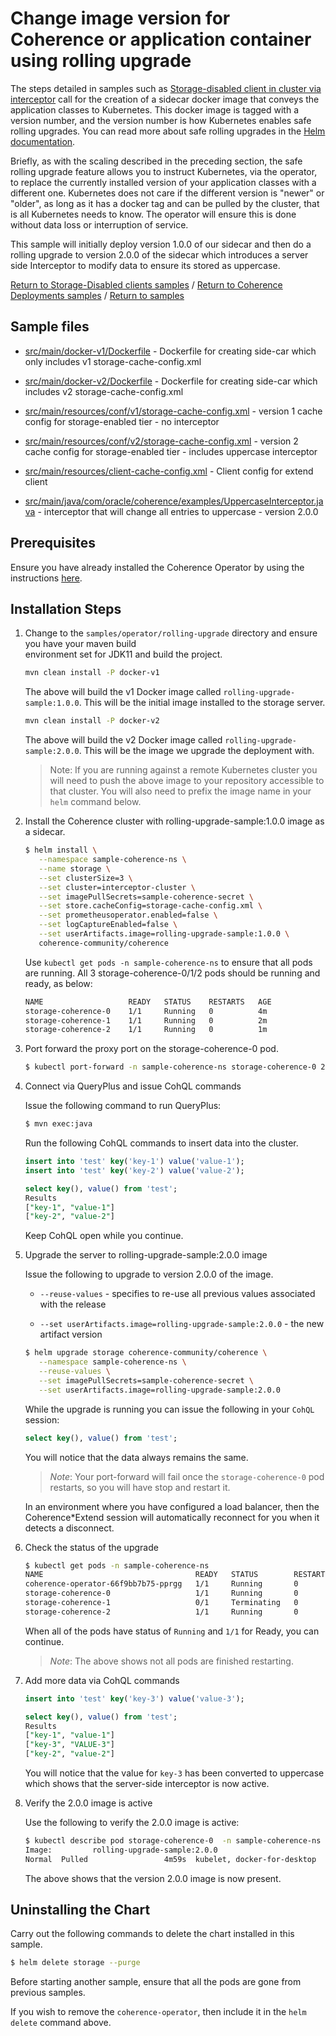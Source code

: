 # Change image version for Coherence or application container using rolling upgrade

The steps detailed in samples such as [Storage-disabled client in cluster via interceptor](../../coherence-deployments/storage-disabled/interceptor)
call for the creation of a sidecar docker image that conveys the application classes 
to Kubernetes. This docker image is tagged with a version number, and the version number 
is how Kubernetes enables safe rolling upgrades. You can read more about safe rolling upgrades 
in the [Helm documentation](https://helm.sh/docs/helm/#helm-upgrade). 

Briefly, as with the scaling described in the preceding section, the safe rolling upgrade 
feature allows you to instruct Kubernetes, via the operator, to replace the currently installed 
version of your application classes with a different one. Kubernetes does not care if the different 
version is "newer" or "older", as long as it has a docker tag and can be pulled by the cluster, 
that is all Kubernetes needs to know. The operator will ensure this is done without data loss or interruption of service.

This sample will initially deploy version 1.0.0 of our sidecar and then do a rolling upgrade to
version 2.0.0 of the sidecar which introduces a server side Interceptor to modify 
data to ensure its stored as uppercase. 

[Return to Storage-Disabled clients samples](../) / [Return to Coherence Deployments samples](../../) / [Return to samples](../../../README.md#list-of-samples)

## Sample files

* [src/main/docker-v1/Dockerfile](src/main/docker-v1/Dockerfile) - Dockerfile for creating side-car which only includes v1 storage-cache-config.xml

* [src/main/docker-v2/Dockerfile](src/main/docker-v2/Dockerfile) - Dockerfile for creating side-car which includes v2 storage-cache-config.xml

* [src/main/resources/conf/v1/storage-cache-config.xml](src/main/resources/conf/v1/storage-cache-config.xml) - version 1 cache config for storage-enabled tier - no interceptor 

* [src/main/resources/conf/v2/storage-cache-config.xml](src/main/resources/conf/v2/storage-cache-config.xml) - version 2 cache config for storage-enabled tier - includes uppercase interceptor  

* [src/main/resources/client-cache-config.xml](src/main/resources/client-cache-config.xml) - Client config for extend client

* [src/main/java/com/oracle/coherence/examples/UppercaseInterceptor.java](src/main/java/com/oracle/coherence/examples/UppercaseInterceptor.java) - interceptor that will change all entries to uppercase - version 2.0.0

## Prerequisites

Ensure you have already installed the Coherence Operator by using the instructions [here](../../README.md#install-the-coherence-operator).

## Installation Steps

1. Change to the `samples/operator/rolling-upgrade` directory and ensure you have your maven build     
   environment set for JDK11 and build the project.

   ```bash
   mvn clean install -P docker-v1
   ```

   The above will build the v1 Docker image called `rolling-upgrade-sample:1.0.0`. This will be the initial image installed 
   to the storage server.
   
   ```bash
   mvn clean install -P docker-v2
   ```

   The above will build the v2 Docker image called `rolling-upgrade-sample:2.0.0`. This will be the image we upgrade
   the deployment with.

   > Note: If you are running against a remote Kubernetes cluster you will need to
   > push the above image to your repository accessible to that cluster. You will also need to 
   > prefix the image name in your `helm` command below.

1. Install the Coherence cluster with rolling-upgrade-sample:1.0.0 image as a sidecar.

   ```bash
   $ helm install \
      --namespace sample-coherence-ns \
      --name storage \
      --set clusterSize=3 \
      --set cluster=interceptor-cluster \
      --set imagePullSecrets=sample-coherence-secret \
      --set store.cacheConfig=storage-cache-config.xml \
      --set prometheusoperator.enabled=false \
      --set logCaptureEnabled=false \
      --set userArtifacts.image=rolling-upgrade-sample:1.0.0 \
      coherence-community/coherence
   ```

   Use `kubectl get pods -n sample-coherence-ns` to ensure that all pods are running.
   All 3 storage-coherence-0/1/2 pods should be running and ready, as below:

   ```bash
   NAME                   READY   STATUS    RESTARTS   AGE
   storage-coherence-0    1/1     Running   0          4m
   storage-coherence-1    1/1     Running   0          2m
   storage-coherence-2    1/1     Running   0          1m
   ```
   
1. Port forward the proxy port on the storage-coherence-0 pod.

   ```bash
   $ kubectl port-forward -n sample-coherence-ns storage-coherence-0 20000:20000
   ```

1. Connect via QueryPlus and issue CohQL commands

   Issue the following command to run QueryPlus:

   ```bash
   $ mvn exec:java
   ```

   Run the following CohQL commands to insert data into the cluster.

   ```sql
   insert into 'test' key('key-1') value('value-1');
   insert into 'test' key('key-2') value('value-2');

   select key(), value() from 'test';
   Results
   ["key-1", "value-1"]   
   ["key-2", "value-2"]
   ```
   
   Keep CohQL open while you continue.
   
1. Upgrade the server to rolling-upgrade-sample:2.0.0 image  

   Issue the following to upgrade to version 2.0.0 of the image.
   
   * `--reuse-values` - specifies to re-use all previous values associated with the release
   
   * `--set userArtifacts.image=rolling-upgrade-sample:2.0.0` - the new artifact version

   ```bash
   $ helm upgrade storage coherence-community/coherence \
      --namespace sample-coherence-ns \
      --reuse-values \
      --set imagePullSecrets=sample-coherence-secret \
      --set userArtifacts.image=rolling-upgrade-sample:2.0.0
   ```
   
   While the upgrade is running you can issue the following in your `CohQL` session:
   
   ```sql
   select key(), value() from 'test';
   ```
   
   You will notice that the data always remains the same.
   
   > *Note*: Your port-forward will fail once the `storage-coherence-0` pod restarts, so you will have 
   > stop and restart it.  
   
   In an environment where you have configured a load balancer, then the 
   Coherence*Extend session will automatically reconnect for you when it detects a disconnect.
   
1. Check the status of the upgrade

   ```bash
   $ kubectl get pods -n sample-coherence-ns
   NAME                                  READY   STATUS        RESTARTS   AGE
   coherence-operator-66f9bb7b75-pprgg   1/1     Running       0          30m
   storage-coherence-0                   1/1     Running       0          19m
   storage-coherence-1                   0/1     Terminating   0          18m
   storage-coherence-2                   1/1     Running       0          1m 
   ```
   
   When all of the pods have status of `Running` and `1/1` for Ready, you can continue.
   
   > *Note*: The above shows not all pods are finished restarting.
   
1. Add more data via CohQL commands

   ```sql
   insert into 'test' key('key-3') value('value-3');

   select key(), value() from 'test';
   Results
   ["key-1", "value-1"]
   ["key-3", "VALUE-3"]
   ["key-2", "value-2"]
   ```    

   You will notice that the value for `key-3` has been converted to uppercase which shows that the
   server-side interceptor is now active.
 
1. Verify the 2.0.0 image is active

   Use the following to verify the 2.0.0 image is active:
   
   ```bash
   $ kubectl describe pod storage-coherence-0  -n sample-coherence-ns | grep rolling-upgrade
   Image:         rolling-upgrade-sample:2.0.0
   Normal  Pulled                 4m59s  kubelet, docker-for-desktop  Container image "rolling-upgrade-sample:2.0.0" already present on machine
   ```
   
   The above shows that the version 2.0.0 image is now present.

## Uninstalling the Chart

Carry out the following commands to delete the chart installed in this sample.

```bash
$ helm delete storage --purge
```

Before starting another sample, ensure that all the pods are gone from previous samples.

If you wish to remove the `coherence-operator`, then include it in the `helm delete` command above.
